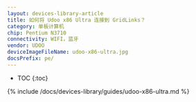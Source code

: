 ```yaml
---
layout: devices-library-article
title: 如何将 Udoo x86 Ultra 连接到 GridLinks？
category: 单板计算机
chip: Pentium N3710
connectivity: WIFI，蓝牙
vendor: UDOO
deviceImageFileName: udoo-x86-ultra.jpg
docsPrefix: pe/
---
```



* TOC
{:toc}

{% include /docs/devices-library/guides/udoo-x86-ultra.md %}